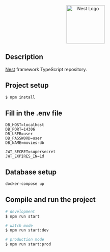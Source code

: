 <p align="center">
  <a href="http://nestjs.com/" target="blank"><img src="https://nestjs.com/img/logo-small.svg" width="120" alt="Nest Logo" /></a>
</p>

## Description

[Nest](https://github.com/nestjs/nest) framework TypeScript  repository.

## Project setup

```bash
$ npm install
```

## Fill in the .env file
```dotenv
DB_HOST=localhost
DB_PORT=14306
DB_USER=user
DB_PASSWORD=user
DB_NAME=movies-db

JWT_SECRET=supersecret
JWT_EXPIRES_IN=1d
```

## Database setup
```bash
docker-compose up 
```



## Compile and run the project

```bash
# development
$ npm run start

# watch mode
$ npm run start:dev

# production mode
$ npm run start:prod
```


